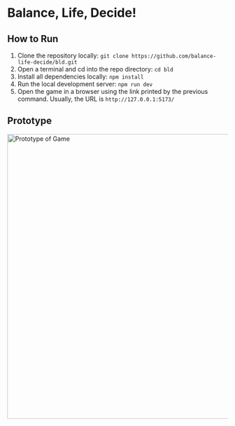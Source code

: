 # Balance, Life, Decide!

## How to Run

1. Clone the repository locally: `git clone https://github.com/balance-life-decide/bld.git`
2. Open a terminal and cd into the repo directory: `cd bld`
3. Install all dependencies locally: `npm install`
4. Run the local development server: `npm run dev`
5. Open the game in a browser using the link printed by the previous command. Usually, the URL is `http://127.0.0.1:5173/`

## Prototype
<img width="650" alt="Prototype of Game" src="https://github.com/balance-life-decide/bld/assets/96708796/6cc517a6-00ef-4649-95e8-aff329f8ff5d">

